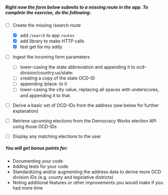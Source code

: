 ##### Right now the form below submits to a missing route in the app. To complete the exercise, do the following:

- [ ] Create the missing /search route
    - [x] add `/search` to app `routes`
    - [x] add library to make HTTP calls
    - [x] test get for my addy
- [ ] Ingest the incoming form parameters
    - [ ] lower-casing the state abbreviation and appending it to ocd-division/country:us/state:
    - [ ] creating a copy of the state OCD-ID
    - [ ] appending /place: to it
    - [ ] lower-casing the city value, replacing all spaces with underscores, and appending it to that.
- [ ] Derive a basic set of OCD-IDs from the address (see below for further explanation)
- [ ] Retrieve upcoming elections from the Democracy Works election API using those OCD-IDs
- [ ] Display any matching elections to the user


##### You will get bonus points for:

- Documenting your code
- Adding tests for your code
- Standardizing and/or augmenting the address data to derive more OCD division IDs (e.g. county and legislative districts)
- Noting additional features or other improvements you would make if you had more time